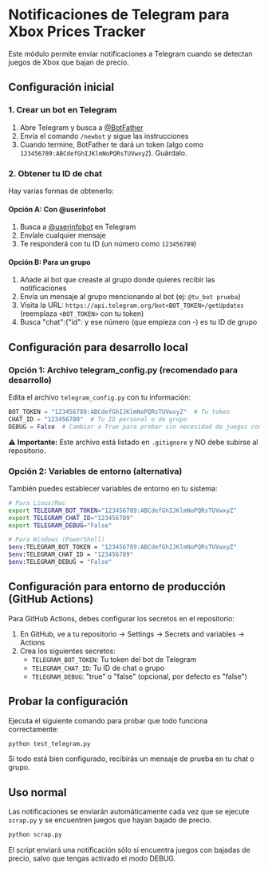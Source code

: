 # Notificaciones de Telegram para Xbox Prices Tracker

Este módulo permite enviar notificaciones a Telegram cuando se detectan juegos de Xbox que bajan de precio.

## Configuración inicial

### 1. Crear un bot en Telegram
1. Abre Telegram y busca a [@BotFather](https://t.me/BotFather)
2. Envía el comando `/newbot` y sigue las instrucciones
3. Cuando termine, BotFather te dará un token (algo como `123456789:ABCdefGhIJKlmNoPQRsTUVwxyZ`). Guárdalo.

### 2. Obtener tu ID de chat
Hay varias formas de obtenerlo:

#### Opción A: Con @userinfobot
1. Busca a [@userinfobot](https://t.me/userinfobot) en Telegram
2. Envíale cualquier mensaje
3. Te responderá con tu ID (un número como `123456789`)

#### Opción B: Para un grupo
1. Añade al bot que creaste al grupo donde quieres recibir las notificaciones
2. Envía un mensaje al grupo mencionando al bot (ej: `@tu_bot prueba`)
3. Visita la URL: `https://api.telegram.org/bot<BOT_TOKEN>/getUpdates` (reemplaza `<BOT_TOKEN>` con tu token)
4. Busca "chat":{"id": y ese número (que empieza con -) es tu ID de grupo

## Configuración para desarrollo local

### Opción 1: Archivo telegram_config.py (recomendado para desarrollo)

Edita el archivo `telegram_config.py` con tu información:
```python
BOT_TOKEN = "123456789:ABCdefGhIJKlmNoPQRsTUVwxyZ"  # Tu token
CHAT_ID = "123456789"  # Tu ID personal o de grupo
DEBUG = False  # Cambiar a True para probar sin necesidad de juegos con bajadas
```

⚠️ **Importante:** Este archivo está listado en `.gitignore` y NO debe subirse al repositorio.

### Opción 2: Variables de entorno (alternativa)

También puedes establecer variables de entorno en tu sistema:

```bash
# Para Linux/Mac
export TELEGRAM_BOT_TOKEN="123456789:ABCdefGhIJKlmNoPQRsTUVwxyZ"
export TELEGRAM_CHAT_ID="123456789"
export TELEGRAM_DEBUG="False"

# Para Windows (PowerShell)
$env:TELEGRAM_BOT_TOKEN = "123456789:ABCdefGhIJKlmNoPQRsTUVwxyZ"
$env:TELEGRAM_CHAT_ID = "123456789"
$env:TELEGRAM_DEBUG = "False"
```

## Configuración para entorno de producción (GitHub Actions)

Para GitHub Actions, debes configurar los secretos en el repositorio:

1. En GitHub, ve a tu repositorio → Settings → Secrets and variables → Actions
2. Crea los siguientes secretos:
   - `TELEGRAM_BOT_TOKEN`: Tu token del bot de Telegram
   - `TELEGRAM_CHAT_ID`: Tu ID de chat o grupo
   - `TELEGRAM_DEBUG`: "true" o "false" (opcional, por defecto es "false")

## Probar la configuración

Ejecuta el siguiente comando para probar que todo funciona correctamente:

```bash
python test_telegram.py
```

Si todo está bien configurado, recibirás un mensaje de prueba en tu chat o grupo.

## Uso normal

Las notificaciones se enviarán automáticamente cada vez que se ejecute `scrap.py` y se encuentren juegos que hayan bajado de precio.

```bash
python scrap.py
```

El script enviará una notificación sólo si encuentra juegos con bajadas de precio, salvo que tengas activado el modo DEBUG.
